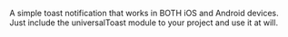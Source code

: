 A simple toast notification that works in BOTH iOS and Android devices. 
Just include the universalToast module to your project and use it at will.